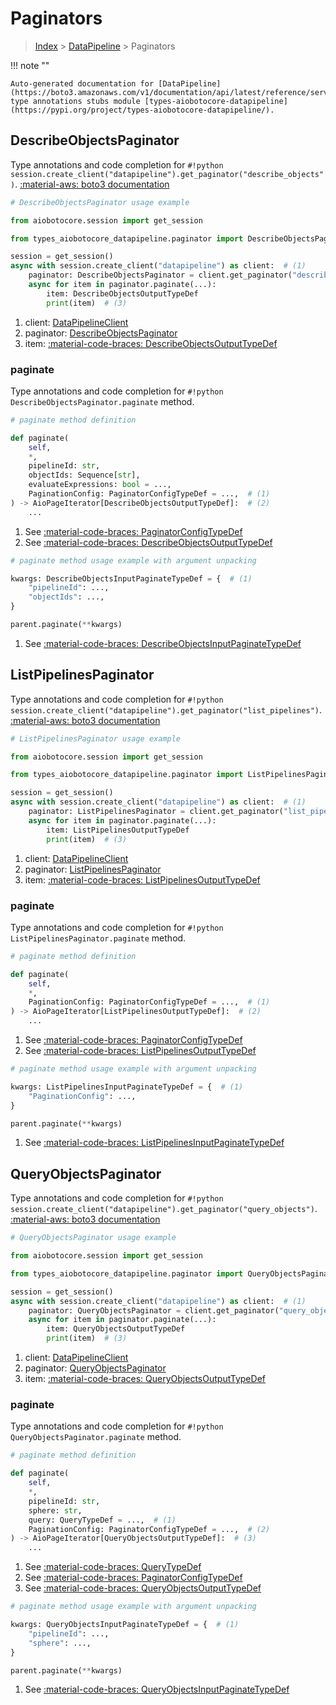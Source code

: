 # Paginators

> [Index](../README.md) > [DataPipeline](./README.md) > Paginators

!!! note ""

    Auto-generated documentation for [DataPipeline](https://boto3.amazonaws.com/v1/documentation/api/latest/reference/services/datapipeline.html#datapipeline)
    type annotations stubs module [types-aiobotocore-datapipeline](https://pypi.org/project/types-aiobotocore-datapipeline/).

## DescribeObjectsPaginator

Type annotations and code completion for `#!python session.create_client("datapipeline").get_paginator("describe_objects")`.
[:material-aws: boto3 documentation](https://boto3.amazonaws.com/v1/documentation/api/latest/reference/services/datapipeline/paginator/DescribeObjects.html#DataPipeline.Paginator.DescribeObjects)

```python
# DescribeObjectsPaginator usage example

from aiobotocore.session import get_session

from types_aiobotocore_datapipeline.paginator import DescribeObjectsPaginator

session = get_session()
async with session.create_client("datapipeline") as client:  # (1)
    paginator: DescribeObjectsPaginator = client.get_paginator("describe_objects")  # (2)
    async for item in paginator.paginate(...):
        item: DescribeObjectsOutputTypeDef
        print(item)  # (3)
```

1. client: [DataPipelineClient](./client.md)
2. paginator: [DescribeObjectsPaginator](./paginators.md#describeobjectspaginator)
3. item: [:material-code-braces: DescribeObjectsOutputTypeDef](./type_defs.md#describeobjectsoutputtypedef) 


### paginate

Type annotations and code completion for `#!python DescribeObjectsPaginator.paginate` method.

```python
# paginate method definition

def paginate(
    self,
    *,
    pipelineId: str,
    objectIds: Sequence[str],
    evaluateExpressions: bool = ...,
    PaginationConfig: PaginatorConfigTypeDef = ...,  # (1)
) -> AioPageIterator[DescribeObjectsOutputTypeDef]:  # (2)
    ...
```

1. See [:material-code-braces: PaginatorConfigTypeDef](./type_defs.md#paginatorconfigtypedef) 
2. See [:material-code-braces: DescribeObjectsOutputTypeDef](./type_defs.md#describeobjectsoutputtypedef) 


```python
# paginate method usage example with argument unpacking

kwargs: DescribeObjectsInputPaginateTypeDef = {  # (1)
    "pipelineId": ...,
    "objectIds": ...,
}

parent.paginate(**kwargs)
```

1. See [:material-code-braces: DescribeObjectsInputPaginateTypeDef](./type_defs.md#describeobjectsinputpaginatetypedef) 
## ListPipelinesPaginator

Type annotations and code completion for `#!python session.create_client("datapipeline").get_paginator("list_pipelines")`.
[:material-aws: boto3 documentation](https://boto3.amazonaws.com/v1/documentation/api/latest/reference/services/datapipeline/paginator/ListPipelines.html#DataPipeline.Paginator.ListPipelines)

```python
# ListPipelinesPaginator usage example

from aiobotocore.session import get_session

from types_aiobotocore_datapipeline.paginator import ListPipelinesPaginator

session = get_session()
async with session.create_client("datapipeline") as client:  # (1)
    paginator: ListPipelinesPaginator = client.get_paginator("list_pipelines")  # (2)
    async for item in paginator.paginate(...):
        item: ListPipelinesOutputTypeDef
        print(item)  # (3)
```

1. client: [DataPipelineClient](./client.md)
2. paginator: [ListPipelinesPaginator](./paginators.md#listpipelinespaginator)
3. item: [:material-code-braces: ListPipelinesOutputTypeDef](./type_defs.md#listpipelinesoutputtypedef) 


### paginate

Type annotations and code completion for `#!python ListPipelinesPaginator.paginate` method.

```python
# paginate method definition

def paginate(
    self,
    *,
    PaginationConfig: PaginatorConfigTypeDef = ...,  # (1)
) -> AioPageIterator[ListPipelinesOutputTypeDef]:  # (2)
    ...
```

1. See [:material-code-braces: PaginatorConfigTypeDef](./type_defs.md#paginatorconfigtypedef) 
2. See [:material-code-braces: ListPipelinesOutputTypeDef](./type_defs.md#listpipelinesoutputtypedef) 


```python
# paginate method usage example with argument unpacking

kwargs: ListPipelinesInputPaginateTypeDef = {  # (1)
    "PaginationConfig": ...,
}

parent.paginate(**kwargs)
```

1. See [:material-code-braces: ListPipelinesInputPaginateTypeDef](./type_defs.md#listpipelinesinputpaginatetypedef) 
## QueryObjectsPaginator

Type annotations and code completion for `#!python session.create_client("datapipeline").get_paginator("query_objects")`.
[:material-aws: boto3 documentation](https://boto3.amazonaws.com/v1/documentation/api/latest/reference/services/datapipeline/paginator/QueryObjects.html#DataPipeline.Paginator.QueryObjects)

```python
# QueryObjectsPaginator usage example

from aiobotocore.session import get_session

from types_aiobotocore_datapipeline.paginator import QueryObjectsPaginator

session = get_session()
async with session.create_client("datapipeline") as client:  # (1)
    paginator: QueryObjectsPaginator = client.get_paginator("query_objects")  # (2)
    async for item in paginator.paginate(...):
        item: QueryObjectsOutputTypeDef
        print(item)  # (3)
```

1. client: [DataPipelineClient](./client.md)
2. paginator: [QueryObjectsPaginator](./paginators.md#queryobjectspaginator)
3. item: [:material-code-braces: QueryObjectsOutputTypeDef](./type_defs.md#queryobjectsoutputtypedef) 


### paginate

Type annotations and code completion for `#!python QueryObjectsPaginator.paginate` method.

```python
# paginate method definition

def paginate(
    self,
    *,
    pipelineId: str,
    sphere: str,
    query: QueryTypeDef = ...,  # (1)
    PaginationConfig: PaginatorConfigTypeDef = ...,  # (2)
) -> AioPageIterator[QueryObjectsOutputTypeDef]:  # (3)
    ...
```

1. See [:material-code-braces: QueryTypeDef](./type_defs.md#querytypedef) 
2. See [:material-code-braces: PaginatorConfigTypeDef](./type_defs.md#paginatorconfigtypedef) 
3. See [:material-code-braces: QueryObjectsOutputTypeDef](./type_defs.md#queryobjectsoutputtypedef) 


```python
# paginate method usage example with argument unpacking

kwargs: QueryObjectsInputPaginateTypeDef = {  # (1)
    "pipelineId": ...,
    "sphere": ...,
}

parent.paginate(**kwargs)
```

1. See [:material-code-braces: QueryObjectsInputPaginateTypeDef](./type_defs.md#queryobjectsinputpaginatetypedef) 
